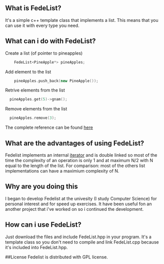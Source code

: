 ## What is FedeList?
It's a simple c++ template class that implements a list.
This means that you can use it with every type you need.

## What can i do with FedeList?

Create a list (of pointer to pineapples)
```cpp
    FedeList<PineApple*> pineApples;
```
Add element to the list
``` cpp
    pineApples.push_back(new PineApple());
``` 
Retrive elements from the list
``` cpp
  pineApples.get(5)->gnam();
```
Remove elements from the list
``` cpp
  pineApples.remove(3);
```

The complete reference can be found [here](http://federicob.github.io/FedeList)

## What are the advantages of using FedeList?
Fedelist implements an internal [iterator](http://www.cplusplus.com/reference/iterator/) and is double linked so most of the time the complexity of an operation is only 1 and at maximum N/2 with N equal to the length of the list.
For comparison: most of the others list implementations can have a maximium complexity of N.

## Why are you doing this
I began to develop Fedelist at the univesity (I study Computer Science) for personal interest and for speed up exercises.
It have been useful fon an another project that i've worked on so i continued the development.

## How can i use FedeList?
Just download the files and include FedeList.hpp in your program.
It's a template class so you don't need to compile and link FedeList.cpp because it's included into FedeList.hpp.

##License
Fedelist is distributed with GPL license.
